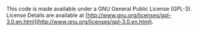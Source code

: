 This code is made available under a GNU General Public License (GPL-3). License Details are available at [http://www.gnu.org/licenses/gpl-3.0.en.html](http://www.gnu.org/licenses/gpl-3.0.en.html).
